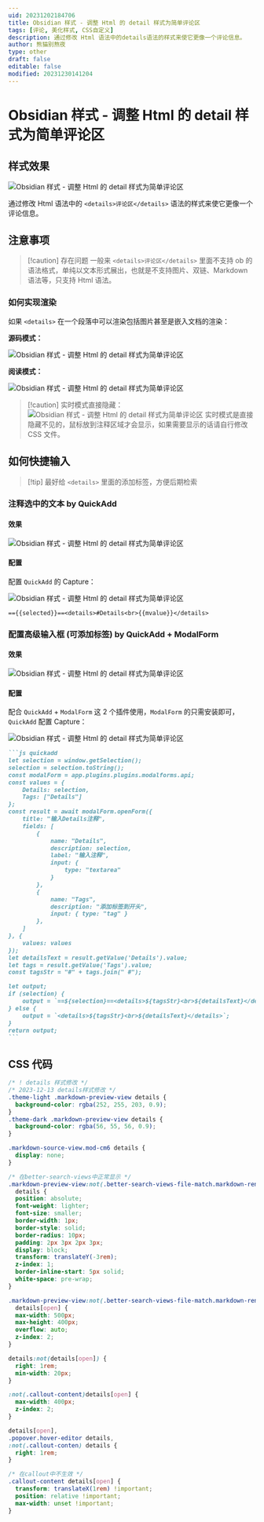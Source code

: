 ```yaml
---
uid: 20231202184706
title: Obsidian 样式 - 调整 Html 的 detail 样式为简单评论区
tags: [评论, 美化样式, CSS自定义]
description: 通过修改 Html 语法中的details语法的样式来使它更像一个评论信息。
author: 熊猫别熬夜
type: other
draft: false
editable: false
modified: 20231230141204
---
```


# Obsidian 样式 - 调整 Html 的 detail 样式为简单评论区

## 样式效果

![Obsidian 样式 - 调整 Html 的 detail 样式为简单评论区](https://cdn.pkmer.cn/images/202312300044735.png!pkmer)

通过修改 Html 语法中的 `<details>评论区</details>` 语法的样式来使它更像一个评论信息。

## 注意事项

> [!caution] 存在问题
> 一般来 `<details>评论区</details>` 里面不支持 ob 的语法格式，单纯以文本形式展出，也就是不支持图片、双链、Markdown 语法等，只支持 Html 语法。

### 如何实现渲染

如果 `<details>` 在一个段落中可以渲染包括图片甚至是嵌入文档的渲染：

**源码模式：**

![Obsidian 样式 - 调整 Html 的 detail 样式为简单评论区](https://cdn.pkmer.cn/images/202312300044736.png!pkmer)

**阅读模式：**

![Obsidian 样式 - 调整 Html 的 detail 样式为简单评论区](https://cdn.pkmer.cn/images/202312300044737.png!pkmer)

> [!caution] 实时模式直接隐藏：
> ![Obsidian 样式 - 调整 Html 的 detail 样式为简单评论区](https://cdn.pkmer.cn/images/202312300044738.png!pkmer)
> 实时模式是直接隐藏不见的，鼠标放到注释区域才会显示，如果需要显示的话请自行修改 CSS 文件。

## 如何快捷输入

> [!tip] 最好给 `<details>` 里面的添加标签，方便后期检索

### 注释选中的文本 by QuickAdd

#### 效果

![Obsidian 样式 - 调整 Html 的 detail 样式为简单评论区](https://cdn.pkmer.cn/images/202312300044739.gif!pkmer)

#### 配置

配置 `QuickAdd` 的 Capture：

![Obsidian 样式 - 调整 Html 的 detail 样式为简单评论区](https://cdn.pkmer.cn/images/202312300044740.png!pkmer)

```
=={{selected}}==<details>#Details<br>{{mvalue}}</details>
```

### 配置高级输入框 (可添加标签) by QuickAdd + ModalForm

#### 效果

![Obsidian 样式 - 调整 Html 的 detail 样式为简单评论区](https://cdn.pkmer.cn/images/202312300044741.gif!pkmer)

#### 配置

配合 `QuickAdd` + `ModalForm` 这 2 个插件使用，`ModalForm` 的只需安装即可，`QuickAdd` 配置 Capture：

![Obsidian 样式 - 调整 Html 的 detail 样式为简单评论区](https://cdn.pkmer.cn/images/202312300044742.png!pkmer)

````md
```js quickadd
let selection = window.getSelection();
selection = selection.toString();
const modalForm = app.plugins.plugins.modalforms.api;
const values = {
    Details: selection,
    Tags: ["Details"]
};
const result = await modalForm.openForm({
    title: "输入Details注释",
    fields: [
        {
            name: "Details",
            description: selection,
            label: "输入注释",
            input: {
                type: "textarea"
            }
        },
        {
            name: "Tags",
            description: "添加标签到开头",
            input: { type: "tag" }
        },
    ]
}, {
    values: values
});
let detailsText = result.getValue('Details').value;
let tags = result.getValue('Tags').value;
const tagsStr = "#" + tags.join(" #");

let output;
if (selection) {
    output = `==${selection}==<details>${tagsStr}<br>${detailsText}</details>`;
} else {
    output = `<details>${tagsStr}<br>${detailsText}</details>`;
}
return output;
```
````

## CSS 代码

```css
/* ! details 样式修改 */
/* 2023-12-13 details样式修改 */
.theme-light .markdown-preview-view details {
  background-color: rgba(252, 255, 203, 0.9);
}
.theme-dark .markdown-preview-view details {
  background-color: rgba(56, 55, 56, 0.9);
}

.markdown-source-view.mod-cm6 details {
  display: none;
}

/* 在better-search-views中正常显示 */
.markdown-preview-view:not(.better-search-views-file-match.markdown-rendered)
  details {
  position: absolute;
  font-weight: lighter;
  font-size: smaller;
  border-width: 1px;
  border-style: solid;
  border-radius: 10px;
  padding: 2px 3px 2px 3px;
  display: block;
  transform: translateY(-3rem);
  z-index: 1;
  border-inline-start: 5px solid;
  white-space: pre-wrap;
}

.markdown-preview-view:not(.better-search-views-file-match.markdown-rendered)
  details[open] {
  max-width: 500px;
  max-height: 400px;
  overflow: auto;
  z-index: 2;
}

details:not(details[open]) {
  right: 1rem;
  min-width: 20px;
}

:not(.callout-content)details[open] {
  max-width: 400px;
  z-index: 2;
}

details[open],
.popover.hover-editor details,
:not(.callout-conten) details {
  right: 1rem;
}

/* 在callout中不生效 */
.callout-content details[open] {
  transform: translateX(1rem) !important;
  position: relative !important;
  max-width: unset !important;
}

```